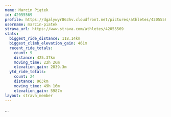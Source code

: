 ```yaml
---
name: Marcin Piątek
id: 42055569
profile: https://dgalywyr863hv.cloudfront.net/pictures/athletes/42055569/12602382/1/large.jpg
username: marcin-piatek
strava_url: https://www.strava.com/athletes/42055569
stats:
  biggest_ride_distance: 118.14km
  biggest_climb_elevation_gain: 461m
  recent_ride_totals:
    count: 9
    distance: 425.37km
    moving_time: 22h 26m
    elevation_gain: 2839.3m
  ytd_ride_totals:
    count: 24
    distance: 963km
    moving_time: 49h 16m
    elevation_gain: 5987m
layout: strava_member
--- 
```

...
